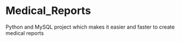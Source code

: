 # Medical_Reports
Python and MySQL project which makes it easier and faster to create medical reports
